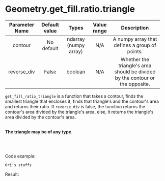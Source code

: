 # Geometry.get_fill.ratio.triangle


| Parameter Name | Default value | Types | Value range | Description | 
| :---: |  :---: | :---: | :---: | :---: |
| contour | No default | ndarray (numpy array) | N/A | A numpy array that defines a group of points. |
| reverse_div | False | boolean | N/A | Whether the triangle's area should be divided by the contour or the opposite. |

`get_fill_ratio_triangle` is a function that takes a contour, finds the smallest triangle that encloses it,
finds that triangle's and the contour's area and returns their ratio. If `reverse_div` is false, 
the function returns the contour's area divided by the triangle's area, else, it returns the triangle's area divided by the contour's area.
</br>
</br>

<b>The triangle may be of any type.</b>

</br>
</br>

Code example:
```
Ori's stuffs
```
Result:
